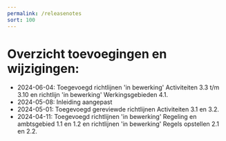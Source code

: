 ```yaml
---
permalink: /releasenotes
sort: 100
---
```


Overzicht toevoegingen en wijzigingen:
===================

- 2024-06-04: Toegevoegd richtlijnen 'in bewerking' Activiteiten 3.3 t/m 3.10 en richtlijn 'in bewerking' Werkingsgebieden 4.1.
- 2024-05-08: Inleiding aangepast
- 2024-05-01: Toegevoegd gereviewde richtlijnen Activiteiten 3.1 en 3.2.
- 2024-04-11: Toegevoegd richtlijnen 'in bewerking' Regeling en ambtsgebied 1.1 en 1.2 en richtlijnen 'in bewerking' Regels opstellen 2.1 en 2.2. 
